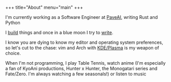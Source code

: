 +++
title="About"
menu="main"
+++

I'm currently working as a Software Engineer at [PaveAI](https://www.paveai.com/), writing Rust and Python

I [build](/projects/) things and once in a blue moon I try to [write](/blog/).

I know you are dying to know my editor and operating system preferences, so let's cut to the chase:
vim and Arch with [KDE/Plasma](https://kde.org/plasma-desktop) is my weapon of choice.  

When I'm not programming, I play Table Tennis, watch anime
(I'm especially a fan of KyoAni productions, Hunter x Hunter, the Monogatari series and Fate/Zero. I'm always watching a few seasonals!) or listen to music

